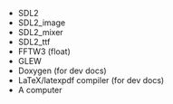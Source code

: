  
 * SDL2
 * SDL2_image
 * SDL2_mixer
 * SDL2_ttf
 * FFTW3 (float)
 * GLEW
 * Doxygen (for dev docs)
 * LaTeX/latexpdf compiler (for dev docs)
 * A computer

